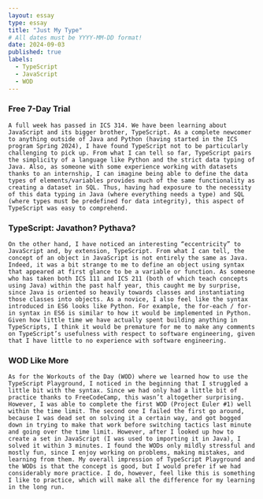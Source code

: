 ```yaml
---
layout: essay
type: essay
title: "Just My Type"
# All dates must be YYYY-MM-DD format!
date: 2024-09-03
published: true
labels:
  - TypeScript
  - JavaScript
  - WOD
---
```


### Free 7-Day Trial
	A full week has passed in ICS 314. We have been learning about JavaScript and its bigger brother, TypeScript. As a complete newcomer to anything outside of Java and Python (having started in the ICS program Spring 2024), I have found TypeScript not to be particularly challenging to pick up. From what I can tell so far, TypeScript pairs the simplicity of a language like Python and the strict data typing of Java. Also, as someone with some experience working with datasets thanks to an internship, I can imagine being able to define the data types of elements/variables provides much of the same functionality as creating a dataset in SQL. Thus, having had exposure to the necessity of this data typing in Java (where everything needs a type) and SQL (where types must be predefined for data integrity), this aspect of TypeScript was easy to comprehend.

### TypeScript: Javathon? Pythava? 
	On the other hand, I have noticed an interesting “eccentricity” to JavaScript and, by extension, TypeScript. From what I can tell, the concept of an object in JavaScript is not entirely the same as Java. Indeed, it was a bit strange to me to define an object using syntax that appeared at first glance to be a variable or function. As someone who has taken both ICS 111 and ICS 211 (both of which teach concepts using Java) within the past half year, this caught me by surprise, since Java is oriented so heavily towards classes and instantiating those classes into objects. As a novice, I also feel like the syntax introduced in ES6 looks like Python. For example, the for-each / for-in syntax in ES6 is similar to how it would be implemented in Python. Given how little time we have actually spent building anything in TypeScripts, I think it would be premature for me to make any comments on TypeScript’s usefulness with respect to software engineering, given that I have little to no experience with software engineering.

### WOD Like More
	As for the Workouts of the Day (WOD) where we learned how to use the TypeScript Playground, I noticed in the beginning that I struggled a little bit with the syntax. Since we had only had a little bit of practice thanks to FreeCodeCamp, this wasn’t altogether surprising. However, I was able to complete the first WOD (Project Euler #1) well within the time limit. The second one I failed the first go around, because I was dead set on solving it a certain way, and got bogged down in trying to make that work before switching tactics last minute and going over the time limit. However, after I looked up how to create a set in JavaScript (I was used to importing it in Java), I solved it within 3 minutes. I found the WODs only mildly stressful and mostly fun, since I enjoy working on problems, making mistakes, and learning from them. My overall impression of TypeScript Playground and the WODs is that the concept is good, but I would prefer if we had considerably more practice. I do, however, feel like this is something I like to practice, which will make all the difference for my learning in the long run.
	

